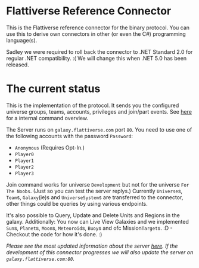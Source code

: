 # Flattiverse Reference Connector

This is the Flattiverse reference connector for the binary protocol. You can use this to derive own connectors in other (or even the C#) programming language(s).

Sadley we were required to roll back the connector to .NET Standard 2.0 for regular .NET compatibility. :( We will change this when .NET 5.0 has been released.

# The current status

This is the implementation of the protocol. It sends you the configured universe groups, teams, accounts, privileges and join/part events. See [here](https://documentation.flattiverse.com/display/FLAT/Command+IDs) for a internal command overview.

The Server runs on `galaxy.flattiverse.com` port `80`. You need to use one of the following accounts with the password `Password`:

* `Anonymous` (Requires Opt-In.)
* `Player0`
* `Player1`
* `Player2`
* `Player3`

Join command works for universe `Development` but not for the universe `For The Noobs`. (Just so you can test the server replys.) Currently `Universe`s, `Team`s, `Galaxy`(ie)s and `UniverseSystem`s are transferred to the connector, other things could be queries by using various endpoints.

It's also possible to Query, Update and Delete Units and Regions in the galaxy. Additionally: You now can Live View Galaxies and we implemented `Sun`s, `Planet`s, `Moon`s, `Meteoroid`s, `Buoy`s and ofc Mission`Target`s. :D - Checkout the code for how it's done. :)

*Please see the most updated information about the server [here](https://documentation.flattiverse.com/display/FLAT/Connector+development). If the development of this connector progresses we will also update the server on `galaxy.flattiverse.com:80`.*